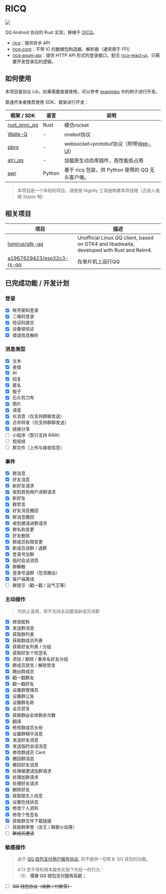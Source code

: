 # RICQ

![](https://socialify.git.ci/lz1998/ricq/image?forks=1&issues=1&language=1&owner=1&pattern=Circuit%20Board&pulls=1&stargazers=1&theme=Dark)

QQ Android 协议的 Rust 实现，移植于 [OICQ](https://github.com/takayama-lily/oicq)。

- [ricq](https://crates.io/crates/ricq)：提供异步 API
- [ricq-core](https://crates.io/crates/ricq-core)：不带 IO 的数据包构造器、解析器（通常用于 FFI）
- [ricq-axum-api](https://github.com/lz1998/ricq/tree/master/examples/ricq-axum-api)：提供 HTTP API 形式的登录接口，配合 [ricq-react-ui](https://github.com/lz1998/ricq-react-ui)，只需要开发登录后的逻辑。

## 如何使用

本项目是协议 Lib，如果需要直接使用，可以参考 [examples](https://github.com/lz1998/ricq/tree/master/examples) 中的例子进行开发。

普通开发者推荐使用 SDK、框架进行开发：

| 框架 / SDK | 语言 | 说明 |
| ---- | ---- | ---- |
| [rust_proc_qq](https://github.com/niuhuan/rust_proc_qq) | Rust | 模仿rocket |
| [Walle-Q](https://github.com/abrahum/walle-q) | - | onebot协议 |
| [pbrq](https://github.com/ProtobufBot/pbrq) | - | websocket+protobuf协议（附带[Web-UI](https://github.com/ProtobufBot/pbrq-react-ui)） |
| [atri_qq](https://github.com/LaoLittle/atri_qq) | - | 加载原生动态库插件，高性能低占用 |
| [awr](https://github.com/Wybxc/awr) | Python | 基于 ricq 包装，供 Python 使用的 QQ 无头客户端。 |

> 本项目是一个年轻的项目，请使用 Nightly 工具链构建本项目哦（正经人谁用 Stable 啊）

## 相关项目

| 项目 | 描述 |
| ---- | ---- |
| [lomirus/gtk-qq](https://github.com/lomirus/gtk-qq) | Unofficial Linux QQ client, based on GTK4 and libadwaita, developed with Rust and Relm4. |
| [a1967629423/esp32c3-rs-qq](https://github.com/a1967629423/esp32c3-rs-qq) | 在单片机上运行QQ |

## 已完成功能 / 开发计划

### 登录

- [x] 账号密码登录
- [x] 二维码登录
- [x] 验证码提交
- [x] 设备锁验证
- [x] 错误信息解析

### 消息类型

- [x] 文本
- [x] 表情
- [x] At
- [x] 回复
- [x] 匿名
- [x] 骰子
- [x] 石头剪刀布
- [x] 图片
- [x] 语音
- [x] 长消息（仅支持群聊发送）
- [x] 合并转发（仅支持群聊发送）
- [x] 链接分享
- [ ] 小程序（暂只支持 RAW）
- [ ] 短视频
- [ ] 群文件（上传与接收信息）

### 事件

- [x] 群消息
- [x] 好友消息
- [x] 新好友请求
- [x] 收到其他用户进群请求
- [x] 新好友
- [x] 群禁言
- [x] 好友消息撤回
- [x] 群消息撤回
- [x] 收到邀请进群请求
- [x] 群名称变更
- [x] 好友删除
- [x] 群成员权限变更
- [x] 新成员进群 / 退群
- [x] 登录号加群
- [x] 临时会话消息
- [x] 群解散
- [x] 登录号退群（包含踢出）
- [x] 客户端离线
- [ ] 群提示（戳一戳 / 运气王等）

### 主动操作

> 为防止滥用，将不支持主动邀请新成员进群

- [x] 修改昵称
- [x] 发送群消息
- [x] 获取群列表
- [x] 获取群成员列表
- [x] 获取好友列表 / 分组
- [x] 获取好友个性签名
- [x] 添加 / 删除 / 重命名好友分组
- [x] 群成员禁言 / 解除禁言
- [x] 踢出群成员
- [x] 戳一戳群友
- [x] 戳一戳好友
- [x] 设置群管理员
- [x] 设置群公告
- [x] 设置群名称
- [x] 全员禁言
- [x] 获取群@全体剩余次数
- [x] 翻译
- [x] 修改群成员头衔
- [x] 设置群精华消息
- [x] 发送好友消息
- [x] 发送临时会话消息
- [x] 修改群成员 Card
- [x] 撤回群消息
- [x] 撤回好友消息
- [x] 处理被邀请加群请求
- [x] 处理加群请求
- [x] 处理好友请求
- [x] 删除好友
- [x] 获取陌生人信息
- [x] 设置在线状态
- [x] 修改个人资料
- [x] 修改个性签名
- [x] 获取群文件下载链接
- [ ] 获取群荣誉（龙王 / 群聊火焰等）
- [ ] ~~群成员邀请~~

### 敏感操作

> 由于 [QQ 钱包支付用户服务协议](https://www.tenpay.com/v2/html5/basic/public/agreement/protocol_mqq_pay.shtml), 将不提供一切有关 QQ 钱包的功能。

> 4.13 您不得利用本服务实施下列任一的行为：
> \
> （9） **侵害 QQ 钱包支付服务系統；**

- [ ] ~~QQ 钱包协议（收款 / 付款等）~~
